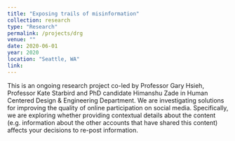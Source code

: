 ```yaml
---
title: "Exposing trails of misinformation"
collection: research
type: "Research"
permalink: /projects/drg
venue: ""
date: 2020-06-01
year: 2020
location: "Seattle, WA"
link: 
---
```


This is an ongoing research project co-led by Professor Gary Hsieh, Professor Kate Starbird and PhD candidate Himanshu Zade in Human Centered Design & Engineering Department. We are investigating solutions for improving the quality of online participation on social media. Specifically, we are exploring whether providing contextual details about the content (e.g. information about the other accounts that have shared this content) affects your decisions to re-post information. 
